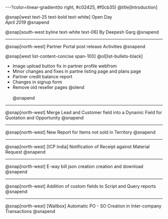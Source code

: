---?color=linear-gradient(to right, #c02425, #f0cb35)
@title[Introduction]

@snap[west text-25 text-bold text-white]
Open Day<br>*April 2019*
@snapend

@snap[south-west byline text-white text-06]
By Deepesh Garg
@snapend

---
@snap[north-west]
Partner Portal post release Activities
@snapend

@snap[west list-content-concise span-100]
@ol[list-bullets-black]
- Image upload button fix in partner profile webfrom
- Minor changes and fixes in partne listing page and plans page
- Partner credit balance report
- Changes in signup form
- Remove old reseller pages
@olend
<br><br>
@snapend

---
@snap[north-west]
Merge Lead and Customer field into a Dynamic Field for Quotation and Opportunity
@snapend

---

@snap[north-west]
New Report for Items not sold in Territory
@snapend

---

@snap[north-west]
[ICP India] Notification of Receipt against Material Request
@snapend

---

@snap[north-west]
E-way bill json creation creation and download
@snapend

---

@snap[north-west]
Addition of custom fields to Script and Query reports
@snapend

---

@snap[north-west]
[Wallbox] Automatic PO - SO Creation in Inter-company Transactions
@snapend






